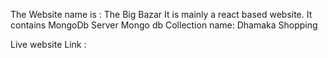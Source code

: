 The Website name is : The Big Bazar
It is mainly a react based website.
It contains MongoDb Server
Mongo db Collection name: Dhamaka Shopping

Live website Link : 